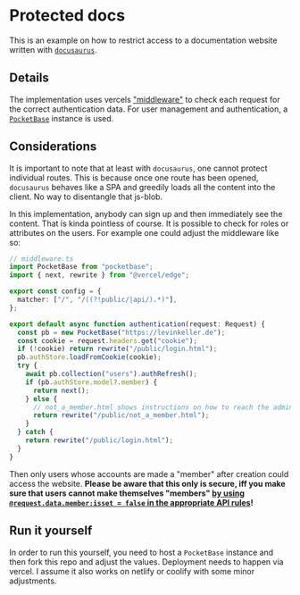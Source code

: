 # Protected docs

This is an example on how to restrict access to a documentation website written
with [`docusaurus`](https://docusaurus.io/).

## Details

The implementation uses vercels ["middleware"](./middleware.ts) to check each
request for the correct authentication data. For user management and
authentication, a [`PocketBase`](https://pocketbase.io/) instance is used.

## Considerations

It is important to note that at least with `docusaurus`, one cannot protect
individual routes. This is because once one route has been opened, `docusaurus`
behaves like a SPA and greedily loads all the content into the client. No way to
disentangle that js-blob.

In this implementation, anybody can sign up and then immediately see the
content. That is kinda pointless of course. It is possible to check for roles or
attributes on the users. For example one could adjust the middleware like so:

```typescript
// middleware.ts
import PocketBase from "pocketbase";
import { next, rewrite } from "@vercel/edge";

export const config = {
  matcher: ["/", "/((?!public/|api/).*)"],
};

export default async function authentication(request: Request) {
  const pb = new PocketBase("https://levinkeller.de");
  const cookie = request.headers.get("cookie");
  if (!cookie) return rewrite("/public/login.html");
  pb.authStore.loadFromCookie(cookie);
  try {
    await pb.collection("users").authRefresh();
    if (pb.authStore.model?.member) {
      return next();
    } else {
      // not_a_member.html shows instructions on how to reach the admin to make the person a member.
      return rewrite("/public/not_a_member.html");
    }
  } catch {
    return rewrite("/public/login.html");
  }
}
```

Then only users whose accounts are made a "member" after creation could access
the website. **Please be aware that this only is secure, iff you make sure that
users cannot make themselves "members"
[by using `@request.data.member:isset = false` in the appropriate API rules](https://github.com/pocketbase/pocketbase/discussions/5486#discussioncomment-10556948)!**

## Run it yourself

In order to run this yourself, you need to host a `PocketBase` instance and then
fork this repo and adjust the values. Deployment needs to happen via vercel. I
assume it also works on netlify or coolify with some minor adjustments.
